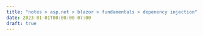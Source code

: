 ```yaml
---
title: "notes > asp.net > blazor > fundamentals > depenency injection"
date: 2023-01-01T00:00:00-07:00
draft: true
---
```

